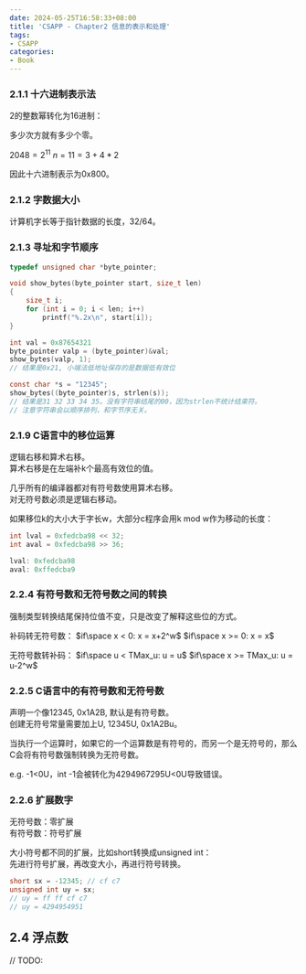 ```yaml
---
date: 2024-05-25T16:58:33+08:00
title: 'CSAPP - Chapter2 信息的表示和处理'
tags:
- CSAPP
categories:
- Book
---
```


### 2.1.1 十六进制表示法

2的整数幂转化为16进制：

多少次方就有多少个零。

$2048 = 2^{11}$
$n = 11 = 3 +4*2$

因此十六进制表示为0x800。

### 2.1.2 字数据大小

计算机字长等于指针数据的长度，32/64。

### 2.1.3 寻址和字节顺序

```c
typedef unsigned char *byte_pointer;

void show_bytes(byte_pointer start, size_t len)
{
	size_t i;
	for (int i = 0; i < len; i++)
		printf("%.2x\n", start[i]);
}

int val = 0x87654321
byte_pointer valp = (byte_pointer)&val;
show_bytes(valp, 1);
// 结果是0x21, 小端法低地址保存的是数据低有效位

const char *s = "12345";
show_bytes((byte_pointer)s, strlen(s));
// 结果是31 32 33 34 35。没有字符串结尾的00，因为strlen不统计结束符。
// 注意字符串会以顺序排列，和字节序无关。
```

### 2.1.9 C语言中的移位运算

逻辑右移和算术右移。  
算术右移是在左端补k个最高有效位的值。

几乎所有的编译器都对有符号数使用算术右移。  
对无符号数必须是逻辑右移动。

如果移位k的大小大于字长w，大部分c程序会用k mod w作为移动的长度：

```c
int lval = 0xfedcba98 << 32;
int aval = 0xfedcba98 >> 36;

lval: 0xfedcba98
aval: 0xffedcba9
```

### 2.2.4 有符号数和无符号数之间的转换

强制类型转换结尾保持位值不变，只是改变了解释这些位的方式。

补码转无符号数：
$if\space x < 0: x = x+2^w$
$if\space x >= 0: x = x$

无符号数转补码：
$if\space u < TMax_u: u = u$
$if\space x >= TMax_u: u = u-2^w$

### 2.2.5 C语言中的有符号数和无符号数

声明一个像12345, 0x1A2B, 默认是有符号数。  
创建无符号常量需要加上U, 12345U, 0x1A2Bu。

当执行一个运算时，如果它的一个运算数是有符号的，而另一个是无符号的，那么C会将有符号数强制转换为无符号数。

e.g. -1<0U，int -1会被转化为4294967295U<0U导致错误。

### 2.2.6 扩展数字

无符号数：零扩展  
有符号数：符号扩展

大小符号都不同的扩展，比如short转换成unsigned int：  
先进行符号扩展，再改变大小，再进行符号转换。

```c
short sx = -12345; // cf c7
unsigned int uy = sx;
// uy = ff ff cf c7
// uy = 4294954951
```

## 2.4 浮点数

// TODO:
